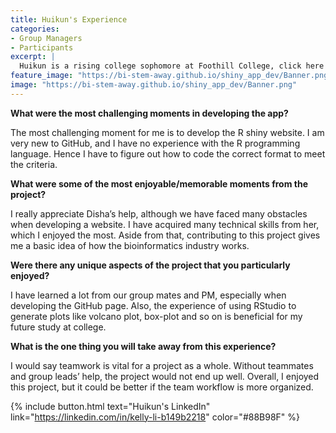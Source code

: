 ```yaml
---
title: Huikun's Experience
categories:
- Group Managers
- Participants
excerpt: |
  Huikun is a rising college sophomore at Foothill College, click here to learn more about her experience as a group manager and participant in this project.|
feature_image: "https://bi-stem-away.github.io/shiny_app_dev/Banner.png"
image: "https://bi-stem-away.github.io/shiny_app_dev/Banner.png"
---
```


**What were the most challenging moments in developing the app?**

The most challenging moment for me is to develop the R shiny website. I am very new to GitHub, and I have no experience with the R programming language. Hence I have to figure out how to code the correct format to meet the criteria. 

**What were some of the most enjoyable/memorable moments from the project?**

I really appreciate Disha’s help, although we have faced many obstacles when developing a website. I have acquired many technical skills from her, which I enjoyed the most. Aside from that, contributing to this project gives me a basic idea of how the bioinformatics industry works.

**Were there any unique aspects of the project that you particularly enjoyed?**

I have learned a lot from our group mates and PM, especially when developing the GitHub page. Also, the experience of using RStudio to generate plots like volcano plot, box-plot and so on is beneficial for my future study at college.

**What is the one thing you will take away from this experience?**

I would say teamwork is vital for a project as a whole. Without teammates and group leads’ help, the project would not end up well. Overall, I enjoyed this project, but it could be better if the team workflow is more organized.

{% include button.html text="Huikun's LinkedIn" link="https://linkedin.com/in/kelly-li-b149b2218" color="#88B98F" %} 

